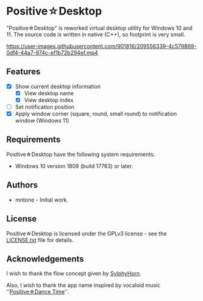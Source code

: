 # Positive☆Desktop

"Positive☆Desktop" is reworked virtual desktop utility for Windows 10 and 11. The source code is written in native (C++), so footprint is very small.

https://user-images.githubusercontent.com/901816/209556339-4c579869-0df4-44a7-974c-ef1b72b294ef.mp4

## Features

- [x] Show current desktop information
  - [x] View desktop name
  - [x] View desktop index
- [ ] Set notification position
- [x] Apply window corner (square, round, small round) to notification window (Windows 11)

## Requirements

Positive☆Desktop have the following system requirements:

- Windows 10 version 1809 (build 17763) or later.

## Authors

- mntone - Initial work.

## License

Positive☆Desktop is licensed under the GPLv3 license - see the [LICENSE.txt](https://github.com/mntone/PositiveDesktop/blob/master/LICENSE.txt) file for details.

## Acknowledgements

I wish to thank the flow concept given by [SylphyHorn](https://github.com/Grabacr07/SylphyHorn).

Also, I wish to thank the app name inspired by vocaloid music ''[Positive☆Dance Time](https://youtu.be/FT91CrPPAqc)''.
